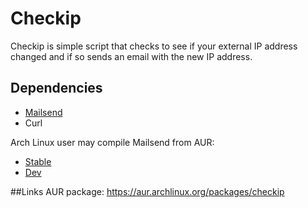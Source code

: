 # Checkip
Checkip is simple script that checks to see if your external IP address changed and if so sends an email with the new IP address.

## Dependencies
* [Mailsend](https://code.google.com/p/mailsend/)
* Curl

Arch Linux user may compile Mailsend from AUR:
* [Stable](https://aur.archlinux.org/packages/mailsend/)
* [Dev](https://aur.archlinux.org/packages/mailsend-dev/)

##Links
AUR package: https://aur.archlinux.org/packages/checkip

